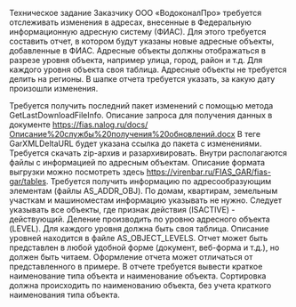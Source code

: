 Техническое задание
Заказчику ООО «ВодоконалПро» требуется отслеживать изменения в адресах, внесенные в Федеральную информационную адресную систему (ФИАС).
Для этого требуется составить отчет, в котором будут указаны новые адресные объекты, добавленные в ФИАС. Адресные объекты должны отображаться в разрезе уровня объекта, например улица, город, район и т.д. Для каждого уровня объекта своя таблица. Адресные объекты не требуется делить на регионы.
В шапке отчета требуется указать, за какую дату произошли изменения. 

Требуется получить последний пакет изменений с помощью метода GetLastDownloadFileInfo. Описание запроса для получения данных в документе https://fias.nalog.ru/docs/Описание%20службы%20получения%20обновлений.docx
В теге GarXMLDeltaURL будет указана ссылка до пакета с изменениями. Требуется скачать zip-архив и разархивировать. Внутри располагаются файлы с информацией по адресным объектам. 
Описание формата выгрузки можно посмотреть здесь https://virenbar.ru/FIAS_GAR/fias-gar/tables.
Требуется получить информацию по адресообразующим элементам (файлы AS_ADDR_OBJ). По домам, квартирам, земельным участкам и машиноместам информацию указывать не нужно. Следует указывать все объекты, где признак действия (ISACTIVE) - действующий. Деление производить по уровню адресного объекта (LEVEL). Для каждого уровня должна быть своя таблица. Описание уровней находится в файле AS_OBJECT_LEVELS.
Отчет может быть представлен в любой удобной форме (документ, веб-форма и т.д.), но должен быть читаем. Оформление отчета может отличаться от представленного в примере.
В отчете требуется вывести краткое наименование типа объекта и наименование объекта. Сортировка должна происходить по наименованию объекта, без учета краткого наименования типа объекта. 
